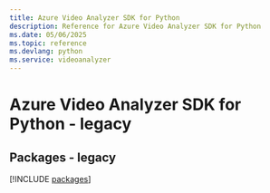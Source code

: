 ```yaml
---
title: Azure Video Analyzer SDK for Python
description: Reference for Azure Video Analyzer SDK for Python
ms.date: 05/06/2025
ms.topic: reference
ms.devlang: python
ms.service: videoanalyzer
---
```

# Azure Video Analyzer SDK for Python - legacy
## Packages - legacy
[!INCLUDE [packages](video-analyzer-index.md)]